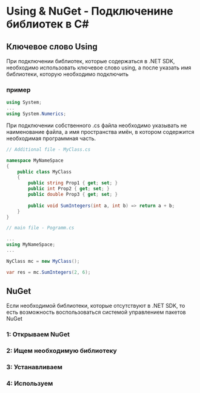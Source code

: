 # Using & NuGet - Подключенине библиотек в C#

## Ключевое слово Using

При подключении библиотек, которые содержаться в .NET SDK, 
необходимо использовать ключевое слово using, 
а после указать имя библиотеки, 
которую необходимо подключить

### пример
```C#
using System;
...
using System.Numerics;
```

При подключении собственного .cs файла
необходимо указывать не наименование файла, 
а имя пространства имён, в котором содержится необходимая
программная часть.


```C#
// Additional file - MyClass.cs

namespace MyNameSpace
{
	public class MyClass
	{
		public string Prop1 { get; set; }
		public int Prop2 { get; set; }
		public double Prop3 { get; set; }
		
		public void SumIntegers(int a, int b) => return a + b;
	}
}

// main file - Pogramm.cs

...
using MyNameSpace;
...

NyClass mc = new MyClass();

var res = mc.SumIntegers(2, 6);
```
##

## NuGet

Если необходимой библиотеки, которые отсутствуют в .NET SDK, 
то есть возможность воспользоваться системой управлением пакетов NuGet

### 1: Открываем NuGet

### 2: Ищем необходимую библиотеку

### 3: Устанавливаем

### 4: Используем

##